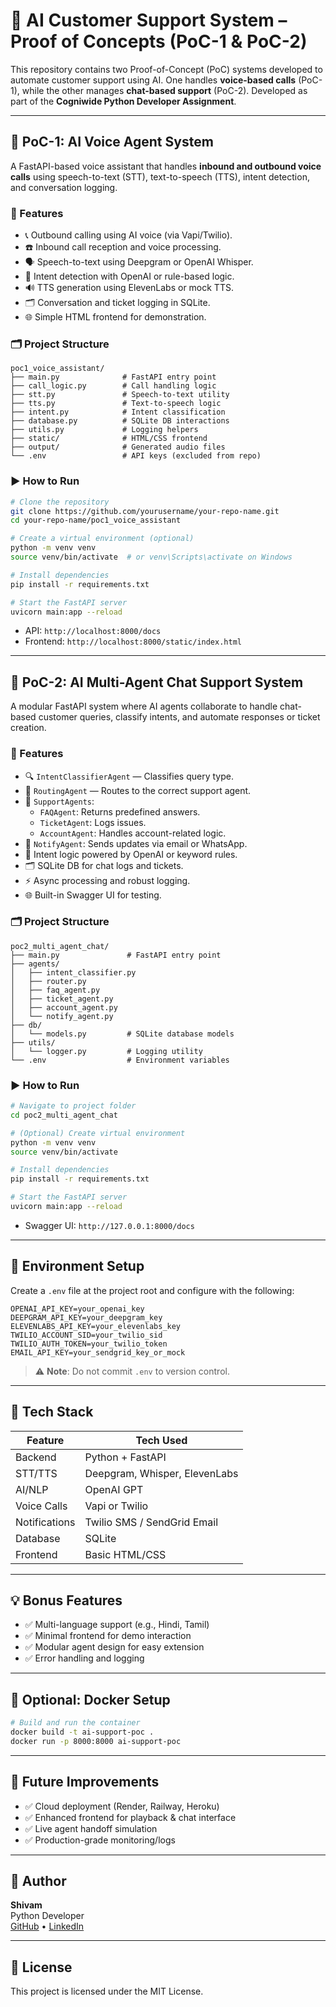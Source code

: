 # 🤖 AI Customer Support System – Proof of Concepts (PoC-1 & PoC-2)

This repository contains two Proof-of-Concept (PoC) systems developed to automate customer support using AI. One handles **voice-based calls** (PoC-1), while the other manages **chat-based support** (PoC-2). Developed as part of the **Cogniwide Python Developer Assignment**.

---

## 🧠 PoC-1: AI Voice Agent System

A FastAPI-based voice assistant that handles **inbound and outbound voice calls** using speech-to-text (STT), text-to-speech (TTS), intent detection, and conversation logging.

### 🚀 Features

- 📞 Outbound calling using AI voice (via Vapi/Twilio).
- ☎️ Inbound call reception and voice processing.
- 🗣️ Speech-to-text using Deepgram or OpenAI Whisper.
- 🧠 Intent detection with OpenAI or rule-based logic.
- 🔊 TTS generation using ElevenLabs or mock TTS.
- 🗂️ Conversation and ticket logging in SQLite.
- 🌐 Simple HTML frontend for demonstration.

### 🗂️ Project Structure

```
poc1_voice_assistant/
├── main.py              # FastAPI entry point
├── call_logic.py        # Call handling logic
├── stt.py               # Speech-to-text utility
├── tts.py               # Text-to-speech logic
├── intent.py            # Intent classification
├── database.py          # SQLite DB interactions
├── utils.py             # Logging helpers
├── static/              # HTML/CSS frontend
├── output/              # Generated audio files
└── .env                 # API keys (excluded from repo)
```

### ▶️ How to Run

```bash
# Clone the repository
git clone https://github.com/yourusername/your-repo-name.git
cd your-repo-name/poc1_voice_assistant

# Create a virtual environment (optional)
python -m venv venv
source venv/bin/activate  # or venv\Scripts\activate on Windows

# Install dependencies
pip install -r requirements.txt

# Start the FastAPI server
uvicorn main:app --reload
```

- API: `http://localhost:8000/docs`
- Frontend: `http://localhost:8000/static/index.html`

---

## 💬 PoC-2: AI Multi-Agent Chat Support System

A modular FastAPI system where AI agents collaborate to handle chat-based customer queries, classify intents, and automate responses or ticket creation.

### 🚀 Features

- 🔍 `IntentClassifierAgent` — Classifies query type.
- 🧭 `RoutingAgent` — Routes to the correct support agent.
- 🤖 `SupportAgents`:
  - `FAQAgent`: Returns predefined answers.
  - `TicketAgent`: Logs issues.
  - `AccountAgent`: Handles account-related logic.
- 🔔 `NotifyAgent`: Sends updates via email or WhatsApp.
- 🧠 Intent logic powered by OpenAI or keyword rules.
- 🗂️ SQLite DB for chat logs and tickets.
- ⚡ Async processing and robust logging.
- 🌐 Built-in Swagger UI for testing.

### 🗂️ Project Structure

```
poc2_multi_agent_chat/
├── main.py               # FastAPI entry point
├── agents/
│   ├── intent_classifier.py
│   ├── router.py
│   ├── faq_agent.py
│   ├── ticket_agent.py
│   ├── account_agent.py
│   └── notify_agent.py
├── db/
│   └── models.py         # SQLite database models
├── utils/
│   └── logger.py         # Logging utility
└── .env                  # Environment variables
```

### ▶️ How to Run

```bash
# Navigate to project folder
cd poc2_multi_agent_chat

# (Optional) Create virtual environment
python -m venv venv
source venv/bin/activate

# Install dependencies
pip install -r requirements.txt

# Start the FastAPI server
uvicorn main:app --reload
```

- Swagger UI: `http://127.0.0.1:8000/docs`

---

## 🔐 Environment Setup

Create a `.env` file at the project root and configure with the following:

```
OPENAI_API_KEY=your_openai_key
DEEPGRAM_API_KEY=your_deepgram_key
ELEVENLABS_API_KEY=your_elevenlabs_key
TWILIO_ACCOUNT_SID=your_twilio_sid
TWILIO_AUTH_TOKEN=your_twilio_token
EMAIL_API_KEY=your_sendgrid_key_or_mock
```

> ⚠️ **Note**: Do not commit `.env` to version control.

---

## 🧰 Tech Stack

| Feature          | Tech Used                            |
|------------------|---------------------------------------|
| Backend          | Python + FastAPI                      |
| STT/TTS          | Deepgram, Whisper, ElevenLabs         |
| AI/NLP           | OpenAI GPT                            |
| Voice Calls      | Vapi or Twilio                        |
| Notifications    | Twilio SMS / SendGrid Email           |
| Database         | SQLite                                |
| Frontend         | Basic HTML/CSS                        |

---

## 💡 Bonus Features

- ✅ Multi-language support (e.g., Hindi, Tamil)
- ✅ Minimal frontend for demo interaction
- ✅ Modular agent design for easy extension
- ✅ Error handling and logging

---

## 🐳 Optional: Docker Setup

```bash
# Build and run the container
docker build -t ai-support-poc .
docker run -p 8000:8000 ai-support-poc
```

---

## 📌 Future Improvements

- ✅ Cloud deployment (Render, Railway, Heroku)
- ✅ Enhanced frontend for playback & chat interface
- ✅ Live agent handoff simulation
- ✅ Production-grade monitoring/logs

---

## 👤 Author

**Shivam**  
Python Developer  
[GitHub](https://github.com/Shivu384) • [LinkedIn](https://linkedin.com/in/shivamarora384)

---

## 📄 License

This project is licensed under the MIT License.
